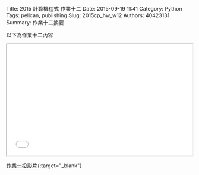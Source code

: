 Title: 2015 計算機程式 作業十二
Date: 2015-09-19 11:41
Category: Python
Tags: pelican, publishing
Slug: 2015cp_hw_w12
Authors: 40423131
Summary: 作業十二摘要

以下為作業十二內容



<iframe src="40423131_cp_w12_p.html" width="500" height="300"></iframe>

[作業一投影片](40423131_cp_w12_p.html){:target="_blank"}

